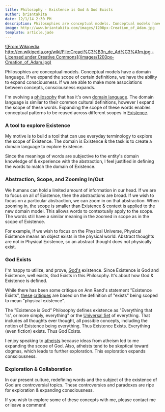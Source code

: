 ```yaml
---
title: Philosophy - Existence is God & God Exists
author: briantakita
date: 12/1/14 2:30 PM
description: Philosophies are conceptual models. Conceptual models have a domain language. If we expand the scope of certain definitions, we have the ability to expand consciousness. If we are able to make more associations between concepts, consciousness expands.
image: http://www.briantakita.com/images/1200px-Creation_of_Adam.jpg
template: article.jade
---
```


<a href="/posts/philosophy-existence-is-god-god-exists/">
![From Wikipedia http://en.wikipedia.org/wiki/File:Creaci%C3%B3n_de_Ad%C3%A1m.jpg - Licensed under Creative Commons](/images/1200px-Creation_of_Adam.jpg)
</a>

Philosophies are conceptual models. Conceptual models have a domain language. If we expand the scope of certain definitions, we have the ability to expand consciousness. If we are able to make more associations between concepts, consciousness expands.

I'm evolving a <a href="https://github.com/btakita/philosophy" target="_blank">philosophy</a> that has it's own <a href="https://github.com/btakita/philosophy/blob/master/src/domain-driven-design.md" target="_blank">domain language</a>. The domain language is similar to their common cultural definitions, however I expand the scope of these words. Expanding the scope of these words enables conceptual patterns to be reused across different scopes in <a href="https://github.com/btakita/philosophy/blob/master/src/existence.md" target="_blank">Existence</a>.

<span class="more"></span>

### A tool to explore Existence

My motive is to build a tool that can use everyday terminology to explore the scope of Existence. The domain is Existence & the task is to create a domain language to explore Existence.

Since the meanings of words are subjective to the entity's domain knowledge of & experience with the abstraction, I feel justified in defining the words to match the domain of Existence.

### Abstraction, Scope, and Zooming In/Out

We humans can hold a limited amount of information in our head. If we are to focus on all of Existence, then the abstractions are broad. If we wish to focus on a particular abstraction, we can zoom in on that abstraction. When zooming in, the scope is smaller than Existence & context is applied to the new domain model. This allows words to contextually apply to the scope. The words still have a similar meaning in the zoomed in scope as in the scope of Existence.

For example, if we wish to focus on the Physical Universe, Physical Existence means an object exists in the physical world. Abstract thoughts are not in Physical Existence, so an abstract thought does not physically exist.

### God Exists

I'm happy to utilize, and prove, <a href="https://github.com/btakita/philosophy/blob/master/src/god.md" target="_blank">God's</a> existence. Since Existence is God and Existence, well exists, God Exists in this Philosophy. It's about how God & Existence is defined.

While there has been some critique on Ann Rand's statement "Existence Exists", <a href="http://edwardfeser.blogspot.com/2014/01/does-existence-exist.html" target="_blank">these</a> <a href="http://maverickphilosopher.typepad.com/maverick_philosopher/2011/05/ayn-rand-on-existence-exists.html" target="_blank">critiques</a> are based on the definition of "exists" being scoped to mean "physical existence".

The "Existence is God" Philosophy defines existence as "Everything that 'is', or more simply, everything" or the <a href="https://github.com/btakita/philosophy/blob/master/src/universal-set.md" target="_blank">Universal Set</a> of everything. That includes all thoughts ever thought, all possible concepts, including the notion of Existence being everything. Thus Existence Exists. Everything (even fiction) exists. Thus God Exists.

I enjoy speaking to <a href="https://github.com/btakita/philosophy/blob/master/src/atheism.md" target="_blank">atheists</a> because ideas from atheism led to me expanding the scope of God. Also, atheists tend to be skeptical toward dogmas, which leads to further exploration. This exploration expands consciousness.

### Exploration & Collaboration

In our present culture, redefining words and the subject of the existence of God are controversial topics. These controversies and paradoxes are ripe for exploration & expanding consciousness.

If you wish to explore some of these concepts with me, please contact me or leave a comment!
